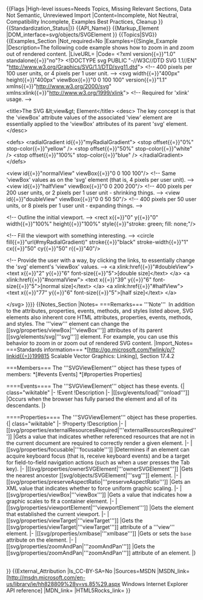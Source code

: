 {{Flags
|High-level issues=Needs Topics, Missing Relevant Sections, Data Not Semantic, Unreviewed Import
|Content=Incomplete, Not Neutral, Compatibility Incomplete, Examples Best Practices, Cleanup
}}
{{Standardization_Status|}}
{{API_Name}}
{{Markup_Element
|DOM_interface=svg/objects/SVGElement
}}
{{Topics|SVG}}
{{Examples_Section
|Not_required=No
|Examples={{Single_Example
|Description=The following code example shows how to zoom in and zoom out of rendered content.
|LiveURL=
|Code=
&lt;?xml version{{=}}"1.0" standalone{{=}}"no"?&gt;
&lt;!DOCTYPE svg PUBLIC "-//W3C//DTD SVG 1.1//EN"
"http://www.w3.org/Graphics/SVG/1.1/DTD/svg11.dtd"&gt;
&lt;!-- 400 pixels per 100 user units, or 4 pixels per 1 user unit. --&gt;
&lt;svg width{{=}}"400px" height{{=}}"400px" viewBox{{=}}"0 0 100 100" 
     version{{=}}"1.1" 
     xmlns{{=}}"http://www.w3.org/2000/svg"
     xmlns:xlink{{=}}"http://www.w3.org/1999/xlink"&gt;  &lt;!-- Required for 'xlink' usage. --&gt;
     
  &lt;title&gt;The SVG &amp;lt;view&amp;gt; Element&lt;/title&gt;
  &lt;desc&gt;
		The key concept is that the 'viewBox' attribute values of the 
		associated 'view' element are essentially applied to the 'viewBox' 
		attributes of its parent 'svg' element.
  &lt;/desc&gt;
	
  &lt;defs&gt;
    &lt;radialGradient id{{=}}"myRadialGradient"&gt;
      &lt;stop offset{{=}}"0%" stop-color{{=}}"yellow" /&gt;
      &lt;stop offset{{=}}"50%" stop-color{{=}}"white" /&gt;
      &lt;stop offset{{=}}"100%" stop-color{{=}}"blue" /&gt;
    &lt;/radialGradient&gt;    
  &lt;/defs&gt;
	
  &lt;view id{{=}}"normalView" viewBox{{=}}"0 0 100 100"/&gt;  &lt;!-- Same 'viewBox' values as on the 'svg' element (that is, 4 pixels per user unit). --&gt;
  &lt;view id{{=}}"halfView"   viewBox{{=}}"0 0 200 200"/&gt;  &lt;!-- 400 pixels per 200 user units, or 2 pixels per 1 user unit - shrinking things. --&gt;
  &lt;view id{{=}}"doubleView" viewBox{{=}}"0 0  50  50"/&gt;  &lt;!-- 400 pixels per 50 user units, or 8 pixels per 1 user unit - expanding things. --&gt;
	
  &lt;!-- Outline the initial viewport. --&gt;
  &lt;rect x{{=}}"0" y{{=}}"0" width{{=}}"100%" height{{=}}"100%" style{{=}}"stroke: green; fill: none;"/&gt;
	
  &lt;!-- Fill the viewport with something interesting. --&gt;
  &lt;circle fill{{=}}"url(#myRadialGradient)" stroke{{=}}"black" stroke-width{{=}}"1" cx{{=}}"50" cy{{=}}"50" r{{=}}"40"/&gt;
	
  &lt;!-- Provide the user with a way, by clicking the links, to essentially change the 'svg' element's 'viewBox' values. --&gt;
  &lt;a xlink:href{{=}}"#doubleView"&gt;
    &lt;text x{{=}}"2" y{{=}}"6" font-size{{=}}"5"&gt;[double size]&lt;/text&gt;
  &lt;/a&gt;
  &lt;a xlink:href{{=}}"#normalView"&gt;
    &lt;text x{{=}}"39" y{{=}}"6" font-size{{=}}"5"&gt;[normal size]&lt;/text&gt;
  &lt;/a&gt;
  &lt;a xlink:href{{=}}"#halfView"&gt;
    &lt;text x{{=}}"77" y{{=}}"6" font-size{{=}}"5"&gt;[half size]&lt;/text&gt;
  &lt;/a&gt;
				
&lt;/svg&gt;
}}}}
{{Notes_Section
|Notes=
===Remarks===
'''Note'''  In addition to the attributes, properties, events, methods, and styles listed above, SVG elements also inherent core HTML attributes, properties, events, methods, and styles.
The '''view''' element can  change the [[svg/properties/viewBox|'''viewBox''']] attributes of its parent [[svg/elements/svg|'''svg''']] element. For example, you can use this behavior to zoom in  or  zoom out  of rendered SVG content.
|Import_Notes=
===Standards information===
*[http://go.microsoft.com/fwlink/p/?linkid{{=}}199815 Scalable Vector Graphics: Linking], Section 17.4.2


===Members===
The '''SVGViewElement''' object has these types of members:
*[#events Events]
*[#properties Properties]


====Events====
The '''SVGViewElement''' object has these events.
{| class="wikitable"
|-
!Event
!Description
|-
|[[svg/events/load|'''onload''']]
|Occurs  when the browser has fully parsed the element and all of its descendants.
|}
 

====Properties====
The '''SVGViewElement''' object has these properties.
{| class="wikitable"
|-
!Property
!Description
|-
|[[svg/properties/externalResourcesRequired|'''externalResourcesRequired''']]
|Gets a value that indicates whether referenced resources that are not in the current document are required to correctly render a given element.
|-
|[[svg/properties/focusable|'''focusable''']]
|Determines if an element can acquire keyboard focus (that is, receive keyboard events) and be a target for field-to-field navigation actions (such as when  a user presses  the Tab key).
|-
|[[svg/properties/ownerSVGElement|'''ownerSVGElement''']]
|Gets the nearest ancestor [[svg/objects/SVGElement|'''svg''']] element.
|-
|[[svg/properties/preserveAspectRatio|'''preserveAspectRatio''']]
|Gets  an XML value that indicates whether to force uniform graphic scaling.
|-
|[[svg/properties/viewBox|'''viewBox''']]
|Gets  a value that indicates how a graphic scales to fit a container element.
|-
|[[svg/properties/viewportElement|'''viewportElement''']]
|Gets the element that established the current viewport.
|-
|[[svg/properties/viewTarget|'''viewTarget''']]
|Gets  the  [[svg/properties/viewTarget|'''viewTarget''']]  attribute of a '''view''' element.
|-
|[[svg/properties/xmlbase|'''xmlbase''']]
|Gets or sets the <code>base</code> attribute on the element.
|-
|[[svg/properties/zoomAndPan|'''zoomAndPan''']]
|Gets the [[svg/properties/zoomAndPan|'''zoomAndPan''']] attribute of an element.
|}
 

}}
{{External_Attribution
|Is_CC-BY-SA=No
|Sources=MSDN
|MSDN_link=[http://msdn.microsoft.com/en-us/library/ie/hh828809%28v=vs.85%29.aspx Windows Internet Explorer API reference]
|MDN_link=
|HTML5Rocks_link=
}}
